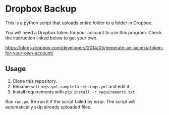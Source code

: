 # Dropbox Backup

This is a python script that uploads entire folder to a folder in Dropbox.

You will need a Dropbox token for your account to use this program.
Check the instruction linked below to get your own.

https://blogs.dropbox.com/developers/2014/05/generate-an-access-token-for-your-own-account/

## Usage

1. Clone this repository.
2. Rename `settings.yml.sample` to `settings.yml` and edit it.
3. Install requirements with `pip install -r requirements.txt`

Run `run.py`. Re-run it if the script failed by error.
The script will automatically skip already uploaded files.
